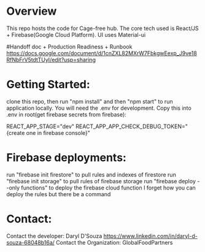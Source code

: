 # Overview
This repo hosts the code for Cage-free hub. The core tech used is React/JS + Firebase(Google Cloud Platform). UI uses Material-ui 

#Handoff doc + Production Readiness + Runbook
https://docs.google.com/document/d/1cnZXL82MXrW7FbkgwEexp_J9ve18RfNbFrV5tdtTUyI/edit?usp=sharing

# Getting Started:
clone this repo, then run "npm install" and then "npm start" to run application locally.
You will need the .env for development. Copy this into .env in root(get firebase secrets from firebase):

REACT_APP_STAGE="dev"
REACT_APP_APP_CHECK_DEBUG_TOKEN="{create one in firebase console}"

# Firebase deployments:
run "firebase init firestore" to pull rules and indexes of firestore
run "firebase init storage" to pull rules of firebase storage
run "firebase deploy --only functions" to deploy the firebase cloud function
I forget how you can deploy the rules but there be a command

# Contact:
Contact the developer: Daryl D'Souza https://www.linkedin.com/in/daryl-d-souza-68048b16a/ 
Contact the Organization: GlobalFoodPartners